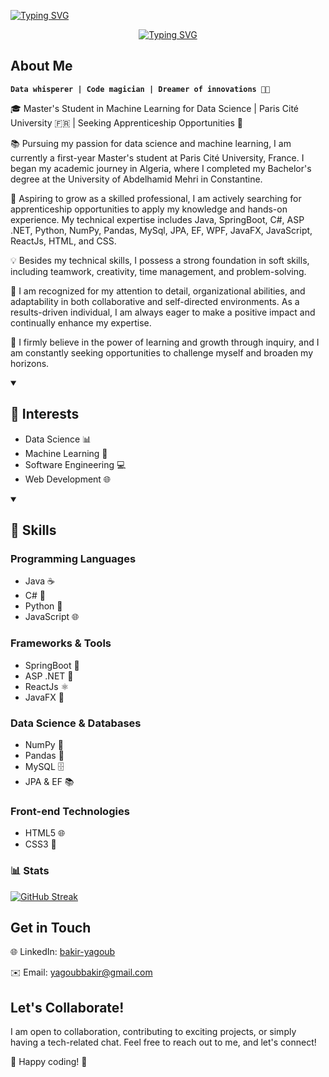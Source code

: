 <p >
<a href="https://git.io/typing-svg"><img src="https://readme-typing-svg.demolab.com?font=Montserrat&weight=500&size=30&duration=0.00001&color=001D3D&center=true&vCenter=true&repeat=false&width=280&lines=%F0%9F%8F%84%E2%80%8D%E2%99%82%EF%B8%8F+Bakir+YAGOUB" alt="Typing SVG" /></a>
</p>



<p align="center">
    <a href="https://git.io/typing-svg"><img src="https://readme-typing-svg.demolab.com?font=Montserrat&weight=500&size=30&pause=1000&color=003566&center=true&vCenter=true&width=600&lines=Passionate+Data+Scientist;Full-stack+Web+Developer;Software+Engineer+%F0%9F%9A%80;%2B5+Years+of+Coding+Experience;Lifelong+Learner+%F0%9F%8C%B1;Seeking+New+Opportunities" alt="Typing SVG" /></a>
</p>


## About Me
     
 **`Data whisperer | Code magician | Dreamer of innovations 🎩✨`**
    
🎓 Master's Student in Machine Learning for Data Science | Paris Cité University 🇫🇷 | Seeking Apprenticeship Opportunities 🌟

📚 Pursuing my passion for data science and machine learning, I am currently a first-year Master's student at Paris Cité University, France. I began my academic journey in Algeria, where I completed my Bachelor's degree at the University of Abdelhamid Mehri in Constantine.

💼 Aspiring to grow as a skilled professional, I am actively searching for apprenticeship opportunities to apply my knowledge and hands-on experience. My technical expertise includes Java, SpringBoot, C#, ASP .NET, Python, NumPy, Pandas, MySql, JPA, EF, WPF, JavaFX, JavaScript, ReactJs, HTML, and CSS.

💡 Besides my technical skills, I possess a strong foundation in soft skills, including teamwork, creativity, time management, and problem-solving.

🚀 I am recognized for my attention to detail, organizational abilities, and adaptability in both collaborative and self-directed environments. As a results-driven individual, I am always eager to make a positive impact and continually enhance my expertise.

🌱 I firmly believe in the power of learning and growth through inquiry, and I am constantly seeking opportunities to challenge myself and broaden my horizons.


<details open>
 <summary><h3>
     
## 🚀 Interests
 </h3></summary>


- Data Science 📊
- Machine Learning 🤖
- Software Engineering 💻
- Web Development 🌐
</details>


<details open>
 <summary><h3>
     
## 🔧 Skills
</h3></summary>

### Programming Languages

- Java ☕️
- C# 🔷
- Python 🐍
- JavaScript 🌐

### Frameworks & Tools

- SpringBoot 🍃
- ASP .NET 🔷
- ReactJs ⚛️
- JavaFX 🌠

### Data Science & Databases

- NumPy 🐼
- Pandas 🐼
- MySQL 🗄️
- JPA & EF 📚

### Front-end Technologies

- HTML5 🌐
- CSS3 🎨

</details>

### 📊 Stats
[![GitHub Streak](https://streak-stats.demolab.com?user=Jacoub-Bakir&theme=python-dark&hide_border=true&card_width=500)](https://git.io/streak-stats)
## Get in Touch

🌐 LinkedIn: [bakir-yagoub](https://www.linkedin.com/in/bakir-yagoub-264721224/)

✉️ Email: [yagoubbakir@gmail.com](mailto:yagoubbakir@gmail.com)

## Let's Collaborate!

I am open to collaboration, contributing to exciting projects, or simply having a tech-related chat. Feel free to reach out to me, and let's connect!

🤝 Happy coding! 🚀
